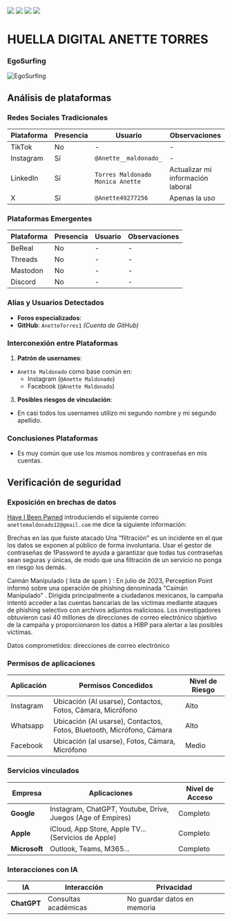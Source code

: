 [![](https://img.shields.io/badge/-Inicio-FFF?style=flat&logo=Emlakjet&logoColor=black)](/README.md) [![](https://img.shields.io/badge/-Entrega_2-FFF?style=flat&logo=openstreetmap&logoColor=black)](/Entregas/Entrega-2/ModeloDeNegocio.md)  [![](https://img.shields.io/badge/-Entrega_3-FFF?style=flat&logo=openstreetmap&logoColor=black)](/Entregas/Entrega-3/DocumentoAnalisis.md)  [![](https://img.shields.io/badge/-Entrega_4-FFF?style=flat&logo=openstreetmap&logoColor=black)]()

# HUELLA DIGITAL ANETTE TORRES

### EgoSurfing

![EgoSurfing](/Documentos/Imagenes/EgoSurfingAnetteMaldonado.png)


## Análisis de plataformas


### Redes Sociales Tradicionales
| Plataforma   | Presencia | Usuario        | Observaciones |
|--------------|-----------|----------------|---------------|
| TikTok       | No        |        -       |       -       |
| Instagram    | Sí        | `@Anette__maldonado_`  | -     |
| LinkedIn     | Sí        | `Torres Maldonado Monica Anette`  | Actualizar mi información laboral |
| X            | Sí        | `@Anette49277256` | Apenas la uso             |




### Plataformas Emergentes
| Plataforma   | Presencia | Usuario     | Observaciones |
|--------------|-----------|-------------|---------------|
| BeReal       | No        | -  | - |
| Threads      | No        | - | - |
| Mastodon     | No        | -           | - |
| Discord      | No        | - | - |


### Alias y Usuarios Detectados
- **Foros especializados**:
 - **GitHub**: `AnetteTorres1`
   *(Cuenta de GitHub)*


### Interconexión entre Plataformas


1. **Patrón de usernames**:
  - `Anette Maldonado` como base común en:
    - Instagram (`@Anette Maldonado`)
    - Facebook (`@Anette Maldonado`)
       
3. **Posibles riesgos de vinculación**:
  - En casi todos los usernames utilizo mi segundo nombre y mi segundo apellido.


### Conclusiones Plataformas
- Es muy común que use los mismos nombres y contraseñas en mis cuentas.


## Verificación de seguridad


### Exposición en brechas de datos


[Have I Been Pwned](https://haveibeenpwned.com/) introduciendo el siguiente correo `anettemaldonado12@gmail.com` me dice la siguiente información:

Brechas en las que fuiste atacado
Una "filtración" es un incidente en el que los datos se exponen al público de forma involuntaria. Usar el gestor de contraseñas de 1Password te ayuda a garantizar que todas tus contraseñas sean seguras y únicas, de modo que una filtración de un servicio no ponga en riesgo los demás.

Caimán Manipulado ( lista de spam ) : En julio de 2023, Perception Point informó sobre una operación de phishing denominada "Caimán Manipulado" . Dirigida principalmente a ciudadanos mexicanos, la campaña intentó acceder a las cuentas bancarias de las víctimas mediante ataques de phishing selectivo con archivos adjuntos maliciosos. Los investigadores obtuvieron casi 40 millones de direcciones de correo electrónico objetivo de la campaña y proporcionaron los datos a HIBP para alertar a las posibles víctimas.

Datos comprometidos: direcciones de correo electrónico

### Permisos de aplicaciones
| Aplicación  | Permisos Concedidos | Nivel de Riesgo |
|-----------------------|----------------------|-----------------|
| Instagram | Ubicación (Al usarse), Contactos, Fotos, Cámara, Micrófono | Alto |
| Whatsapp | Ubicación (Al usarse), Contactos, Fotos, Bluetooth, Micrófono, Cámara | Alto |
| Facebook | Ubicación (al usarse), Fotos, Cámara, Micrófono| Medio |


### Servicios vinculados
| Empresa | Aplicaciones | Nivel de Acceso |
|-----------|--------------------------|-----------------|
| **Google** | Instagram, ChatGPT, Youtube, Drive, Juegos (Age of Empires)| Completo |
| **Apple** | iCloud, App Store, Apple TV... (Servicios de Apple) | Completo |
| **Microsoft** | Outlook, Teams, M365... | Completo |


### Interacciones con IA
| IA | Interacción | Privacidad |
|---------------|---------------------|--------------------------|
| **ChatGPT** | Consultas académicas | No guardar datos en memoria |
